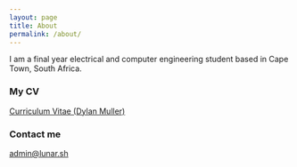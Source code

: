 ```yaml
---
layout: page
title: About
permalink: /about/
---
```


I am a final year electrical and computer engineering student based in Cape Town, South Africa.
### My CV

[Curriculum Vitae (Dylan Muller)](/data/CV.pdf)

### Contact me

[admin@lunar.sh](mailto:admin@lunar.sh)
